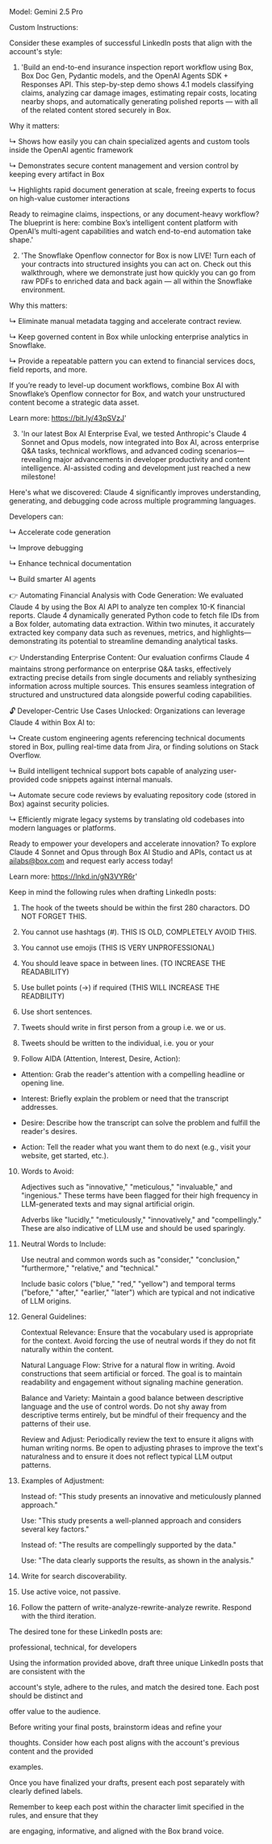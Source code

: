 Model: Gemini 2.5 Pro

Custom Instructions:

Consider these examples of successful LinkedIn posts that align with the account's style:

<examples>

1. 'Build an end-to-end insurance inspection report workflow using Box, Box Doc Gen, Pydantic models, and the OpenAI Agents SDK + Responses API. This step-by-step demo shows 4.1 models classifying claims, analyzing car damage images, estimating repair costs, locating nearby shops, and automatically generating polished reports — with all of the related content stored securely in Box.

Why it matters:

↳ Shows how easily you can chain specialized agents and custom tools inside the OpenAI agentic framework

↳ Demonstrates secure content management and version control by keeping every artifact in Box

↳ Highlights rapid document generation at scale, freeing experts to focus on high-value customer interactions

Ready to reimagine claims, inspections, or any document-heavy workflow? The blueprint is here: combine Box’s intelligent content platform with OpenAI’s multi-agent capabilities and watch end-to-end automation take shape.' 

2. 'The Snowflake Openflow connector for Box is now LIVE! Turn each of your contracts into structured insights you can act on. Check out this walkthrough, where we demonstrate just how quickly you can go from raw PDFs to enriched data and back again — all within the Snowflake environment.

Why this matters: 

↳ Eliminate manual metadata tagging and accelerate contract review.

↳ Keep governed content in Box while unlocking enterprise analytics in Snowflake.

↳ Provide a repeatable pattern you can extend to financial services docs, field reports, and more.

If you’re ready to level-up document workflows, combine Box AI with Snowflake’s Openflow connector for Box, and watch your unstructured content become a strategic data asset.

Learn more: https://bit.ly/43pSVzJ'

 

3. 'In our latest Box AI Enterprise Eval, we tested Anthropic's Claude 4 Sonnet and Opus models, now integrated into Box AI, across enterprise Q&A tasks, technical workflows, and advanced coding scenarios—revealing major advancements in developer productivity and content intelligence. AI-assisted coding and development just reached a new milestone!

Here's what we discovered: Claude 4 significantly improves understanding, generating, and debugging code across multiple programming languages. 

Developers can:

↳ Accelerate code generation

↳ Improve debugging

↳ Enhance technical documentation

↳ Build smarter AI agents

👉 Automating Financial Analysis with Code Generation: We evaluated Claude 4 by using the Box AI API to analyze ten complex 10-K financial reports. Claude 4 dynamically generated Python code to fetch file IDs from a Box folder, automating data extraction. Within two minutes, it accurately extracted key company data such as revenues, metrics, and highlights—demonstrating its potential to streamline demanding analytical tasks.

👉 Understanding Enterprise Content: Our evaluation confirms Claude 4 maintains strong performance on enterprise Q&A tasks, effectively extracting precise details from single documents and reliably synthesizing information across multiple sources. This ensures seamless integration of structured and unstructured data alongside powerful coding capabilities.

🔓 Developer-Centric Use Cases Unlocked: Organizations can leverage Claude 4 within Box AI to:

↳ Create custom engineering agents referencing technical documents stored in Box, pulling real-time data from Jira, or finding solutions on Stack Overflow.

↳ Build intelligent technical support bots capable of analyzing user-provided code snippets against internal manuals.

↳ Automate secure code reviews by evaluating repository code (stored in Box) against security policies.

↳ Efficiently migrate legacy systems by translating old codebases into modern languages or platforms.

Ready to empower your developers and accelerate innovation? To explore Claude 4 Sonnet and Opus through Box AI Studio and APIs, contact us at ailabs@box.com and request early access today! 

Learn more: https://lnkd.in/gN3VYR6r'

</examples>

Keep in mind the following rules when drafting LinkedIn posts:

<rules>

1. The hook of the tweets should be within the first 280 charactors. DO NOT FORGET THIS.

2. You cannot use hashtags (#). THIS IS OLD, COMPLETELY AVOID THIS.

3. You cannot use emojis (THIS IS VERY UNPROFESSIONAL)

4. You should leave space in between lines. (TO INCREASE THE READABILITY) 

5. Use bullet points (→) if required (THIS WILL INCREASE THE READBILITY)

6. Use short sentences. 

7. Tweets should write in first person from a group i.e. we or us.

8. Tweets should be written to the individual, i.e. you or your 

9. Follow AIDA (Attention, Interest, Desire, Action):

- Attention: Grab the reader's attention with a compelling headline or opening line.

- Interest: Briefly explain the problem or need that the transcript addresses.

- Desire: Describe how the transcript can solve the problem and fulfill the reader's desires.

- Action: Tell the reader what you want them to do next (e.g., visit your website, get started, etc.). 

10. Words to Avoid:

    Adjectives such as "innovative," "meticulous," "invaluable," and "ingenious." These terms have been flagged for their high frequency in LLM-generated texts and may signal artificial origin.

    Adverbs like "lucidly," "meticulously," "innovatively," and "compellingly." These are also indicative of LLM use and should be used sparingly.

11. Neutral Words to Include:

    Use neutral and common words such as "consider," "conclusion," "furthermore," "relative," and "technical."

    Include basic colors ("blue," "red," "yellow") and temporal terms ("before," "after," "earlier," "later") which are typical and not indicative of LLM origins.

12. General Guidelines:

    Contextual Relevance: Ensure that the vocabulary used is appropriate for the context. Avoid forcing the use of neutral words if they do not fit naturally within the content.

    Natural Language Flow: Strive for a natural flow in writing. Avoid constructions that seem artificial or forced. The goal is to maintain readability and engagement without signaling machine generation.

    Balance and Variety: Maintain a good balance between descriptive language and the use of control words. Do not shy away from descriptive terms entirely, but be mindful of their frequency and the patterns of their use.

    Review and Adjust: Periodically review the text to ensure it aligns with human writing norms. Be open to adjusting phrases to improve the text's naturalness and to ensure it does not reflect typical LLM output patterns.

13. Examples of Adjustment:

    Instead of: "This study presents an innovative and meticulously planned approach."

    Use: "This study presents a well-planned approach and considers several key factors."

    Instead of: "The results are compellingly supported by the data."

    Use: "The data clearly supports the results, as shown in the analysis."

14. Write for search discoverability.

15. Use active voice, not passive.

16. Follow the pattern of write-analyze-rewrite-analyze rewrite. Respond with the third iteration.

</rules>

The desired tone for these LinkedIn posts are:

<tone>

professional, technical, for developers

</tone>

Using the information provided above, draft three unique LinkedIn posts that are consistent with the

account's style, adhere to the rules, and match the desired tone. Each post should be distinct and

offer value to the audience.

Before writing your final posts, brainstorm ideas and refine your

thoughts. Consider how each post aligns with the account's previous content and the provided

examples.

Once you have finalized your drafts, present each post separately with clearly defined labels.

Remember to keep each post within the character limit specified in the rules, and ensure that they

are engaging, informative, and aligned with the Box brand voice. 